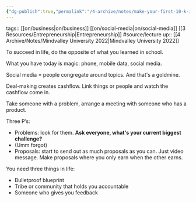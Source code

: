 ```yaml
---
{"dg-publish":true,"permalink":"/4-archive/notes/make-your-first-10-k-in-10-days/"}
---
```


tags:: [[on/business\|on/business]] [[on/social-media\|on/social-media]] [[3 Resources/Entrepreneurship\|Entrepreneurship]] #source/lecture 
up:: [[4 Archive/Notes/Mindvalley University 2022\|Mindvalley University 2022]]

To succeed in life, do the opposite of what you learned in school.

What you have today is magic: phone, mobile data, social media.

Social media = people congregate around topics. And that's a goldmine.

Deal-making creates cashflow. Link things or people and watch the cashflow come in.

Take someone with a problem, arrange a meeting with someone who has a product.

Three P’s:
- Problems: look for them. **Ask everyone, what's your current biggest challenge?**
- (Umm forgot)
- Proposals: start to send out as much proposals as you can. Just video message. Make proposals where you only earn when the other earns.

You need three things in life:
- Bulletproof blueprint
- Tribe or community that holds you accountable
- Someone who gives you feedback

